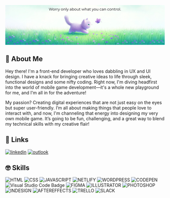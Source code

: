 ![CoverImage](./img/cover-image.jpg)


## 🥳 About Me
Hey there! I'm a front-end developer who loves dabbling in UX and UI design. I have a knack for bringing creative ideas to life through sleek, functional designs and some nifty coding. Right now, I'm diving headfirst into the world of mobile game development—it's a whole new playground for me, and I'm all in for the adventure!

My passion? Creating digital experiences that are not just easy on the eyes but super user-friendly. I’m all about making things that people love to interact with, and now, I'm channeling that energy into designing my very own mobile game. It’s going to be fun, challenging, and a great way to blend my technical skills with my creative flair!


## 🤗 Links
<!-- [![portfolio](https://img.shields.io/badge/my_portfolio-000?style=for-the-badge&logo=ko-fi&logoColor=white)](https://codedcat.com/) -->
[![linkedin](https://img.shields.io/badge/linkedin-0A66C2?style=for-the-badge&logo=linkedin&logoColor=white)](https://www.linkedin.com/sagenorton)
[![outlook](https://img.shields.io/badge/Microsoft_Outlook-0078D4?style=for-the-badge&logo=microsoft-outlook&logoColor=white)](prplsage@outlook.com)


## 🤓 Skills

![HTML](https://img.shields.io/badge/HTML5-E34F26?style=for-the-badge&logo=html5&logoColor=white)
![CSS](https://img.shields.io/badge/CSS3-1572B6?style=for-the-badge&logo=css3&logoColor=white)
![JAVASCRIPT](https://img.shields.io/badge/JavaScript-F7DF1E?style=for-the-badge&logo=javascript&logoColor=black)
![NETLIFY](https://img.shields.io/badge/Netlify-00C7B7?style=for-the-badge&logo=netlify&logoColor=white)
![WORDPRESS](https://img.shields.io/badge/Wordpress-21759B?style=for-the-badge&logo=wordpress&logoColor=white)
![CODEPEN](https://img.shields.io/badge/CodePen-000?logo=codepen&logoColor=fff&style=for-the-badge)
![Visual Studio Code Badge](https://img.shields.io/badge/Visual%20Studio%20Code-007ACC?logo=visualstudiocode&logoColor=fff&style=for-the-badge)
![FIGMA](https://img.shields.io/badge/Figma-F24E1E?style=for-the-badge&logo=figma&logoColor=white)
![ILLUSTRATOR](https://img.shields.io/badge/Adobe%20Illustrator-FF9A00?style=for-the-badge&logo=adobe%20illustrator&logoColor=white)
![PHOTOSHOP](https://img.shields.io/badge/Adobe%20Photoshop-31A8FF?style=for-the-badge&logo=Adobe%20Photoshop&logoColor=black)
![INDESIGN](https://img.shields.io/badge/Adobe%20InDesign-FF3366?style=for-the-badge&logo=Adobe%20InDesign&logoColor=white)
![AFTEREFFECTS](https://img.shields.io/badge/Adobe%20after%20affects-CF96FD?style=for-the-badge&logo=Adobe%20after%20effects&logoColor=393665)
![TRELLO](https://img.shields.io/badge/Trello-0052CC?style=for-the-badge&logo=trello&logoColor=white)
![SLACK](https://img.shields.io/badge/Slack-4A154B?style=for-the-badge&logo=slack&logoColor=white)



<!-- ## 😎 My Guilty Pleasures

#### INTERESTS
![Static Badge](https://img.shields.io/badge/%F0%9F%8E%AC-HORROR_MOVIES-red)
![Static Badge](https://img.shields.io/badge/%F0%9F%8E%AE-VIDEO_GAMES-blue)
![Static Badge](https://img.shields.io/badge/%F0%9F%A7%A9-PUZZLES-lightgreen)
![Static Badge](https://img.shields.io/badge/%F0%9F%8E%B2-BOARD_GAMES-lightgrey)
![Static Badge](https://img.shields.io/badge/%F0%9F%8E%B6-MUSIC-green)
![Static Badge](https://img.shields.io/badge/%F0%9F%90%B1-CATS-orange)
![Static Badge](https://img.shields.io/badge/%F0%9F%93%9A-READING-darkblue)
![Static Badge](https://img.shields.io/badge/%F0%9F%8E%A8-ART-purple)
![Static Badge](https://img.shields.io/badge/%F0%9F%95%B7%EF%B8%8F-TARANTULAS-darkred)


#### GAMING
![Nintendo Badge](https://img.shields.io/badge/Nintendo-E60012?logo=nintendo&logoColor=fff&style=for-the-badge)
![Nintendo GameCube Badge](https://img.shields.io/badge/Nintendo%20GameCube-6A5FBB?logo=nintendogamecube&logoColor=fff&style=for-the-badge)
![Nintendo Switch Badge](https://img.shields.io/badge/Nintendo%20Switch-E60012?logo=nintendoswitch&logoColor=fff&style=for-the-badge)
![Pokémon Badge](https://img.shields.io/badge/Pok%C3%A9mon-FFCB05?logo=pokemon&logoColor=000&style=for-the-badge)
![Sega Badge](https://img.shields.io/badge/Sega-0089CF?logo=sega&logoColor=fff&style=for-the-badge)
![PlayStation Badge](https://img.shields.io/badge/PlayStation-003791?logo=playstation&logoColor=fff&style=for-the-badge)
![Oculus Badge](https://img.shields.io/badge/Oculus-1C1E20?logo=oculus&logoColor=fff&style=for-the-badge)

#### FOOD & DRINK
![Static Badge](https://img.shields.io/badge/%F0%9F%8D%9D-PASTA-beige)
![Static Badge](https://img.shields.io/badge/%F0%9F%8D%A3-SUSHI-pink)
![Static Badge](https://img.shields.io/badge/%F0%9F%A7%80-CHEESE-yellow)
![Static Badge](https://img.shields.io/badge/%F0%9F%8D%AC-CANDY-lightblue)
![Static Badge](https://img.shields.io/badge/%E2%98%95%EF%B8%8F-COFFEE-black)
![Static Badge](https://img.shields.io/badge/%F0%9F%8D%BA-BEER-gold)
![Static Badge](https://img.shields.io/badge/%F0%9F%A5%83-WHISKEY-brown)








 -->
